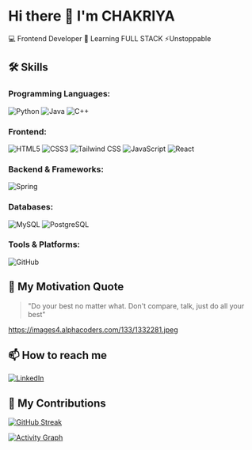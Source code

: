 # Hi there 👋 I'm CHAKRIYA

💻 Frontend Developer 
🌱 Learning FULL STACK 
⚡Unstoppable 

## 🛠️ Skills

### Programming Languages:
![Python](https://img.shields.io/badge/-Python-3776AB?style=flat&logo=python&logoColor=white)
![Java](https://img.shields.io/badge/-Java-007396?style=flat&logo=java&logoColor=white)
![C++](https://img.shields.io/badge/-C++-00599C?style=flat&logo=c%2B%2B&logoColor=white)

### Frontend:
![HTML5](https://img.shields.io/badge/-HTML5-E34F26?style=flat&logo=html5&logoColor=white)
![CSS3](https://img.shields.io/badge/-CSS3-1572B6?style=flat&logo=css3&logoColor=white)
![Tailwind CSS](https://img.shields.io/badge/-Tailwind_CSS-38B2AC?style=flat&logo=tailwind-css&logoColor=white)
![JavaScript](https://img.shields.io/badge/-JavaScript-F7DF1E?style=flat&logo=javascript&logoColor=black)
![React](https://img.shields.io/badge/-React-61DAFB?style=flat&logo=react&logoColor=black)

### Backend & Frameworks:
![Spring](https://img.shields.io/badge/-Spring-6DB33F?style=flat&logo=spring&logoColor=white)

### Databases:
![MySQL](https://img.shields.io/badge/-MySQL-4479A1?style=flat&logo=mysql&logoColor=white)
![PostgreSQL](https://img.shields.io/badge/-PostgreSQL-336791?style=flat&logo=postgresql&logoColor=white)

### Tools & Platforms:
![GitHub](https://img.shields.io/badge/-GitHub-181717?style=flat&logo=github&logoColor=white)

## 💬 My Motivation Quote
> "Do your best no matter what. Don't compare, talk, just do all your best"
> 
https://images4.alphacoders.com/133/1332281.jpeg

## 📫 How to reach me
[![LinkedIn](https://img.shields.io/badge/-LinkedIn-0077B5?style=flat&logo=linkedin&logoColor=white)](https://linkedin.com/in/yourprofile)

## 🌟 My Contributions
[![GitHub Streak](https://streak-stats.demolab.com?user=YOUR_USERNAME&theme=nightowl&animation=true)](https://git.io/streak-stats)

[![Activity Graph](https://github-readme-activity-graph.vercel.app/graph?username=YOUR_USERNAME&theme=merko)](https://github.com/ashutosh00710/github-readme-activity-graph)

